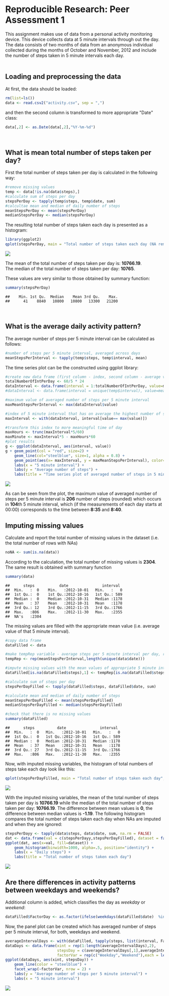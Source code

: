 # Reproducible Research: Peer Assessment 1


This assignment makes use of data from a personal activity monitoring device.
This device collects data at 5 minute intervals through out the day.
The data consists of two months of data from an anonymous individual collected
during the months of October and November, 2012 and include the number of steps
taken in 5 minute intervals each day.
<br><br>

## Loading and preprocessing the data
At first, the data should be loaded:

```r
rm(list=ls())
data <- read.csv2("activity.csv", sep = ",")
```
and then the second column is transformed to more appropriate "Date" class:

```r
data[,2] <- as.Date(data[,2],"%Y-%m-%d")
```
<br>


## What is mean total number of steps taken per day?
First the total number of steps taken per day is calculated in the following way:

```r
#remove missing values
temp <- data[!is.na(data$steps),]
#calculate sum of steps per day
stepsPerDay <- tapply(temp$steps, temp$date, sum)
#calcultae mean and median of daily number of steps
meanStepsPerDay <- mean(stepsPerDay)
medianStepsPerDay <- median(stepsPerDay)
```

The resulting total number of steps taken each day is presented as a histogram:

```r
library(ggplot2)
qplot(stepsPerDay, main = "Total number of steps taken each day (NA removed)", xlab = "Daily steps", binwidth = 1000)
```

![](PA1_template_files/figure-html/stepsPerDayHistogram-1.png) 

The mean of the total number of steps taken per day is: **10766.19**.  
The median of the total number of steps taken per day: **10765**.


These values are very similar to those obtained by summary function:

```r
summary(stepsPerDay)
```

```
##    Min. 1st Qu.  Median    Mean 3rd Qu.    Max. 
##      41    8840   10800   10800   13300   21200
```
<br>


## What is the average daily activity pattern?
The average number of steps per 5 minute interval can be calculated as follows:

```r
#number of steps per 5 minute interval, averaged across days
meanStepsPerInterval <- tapply(temp$steps, temp$interval, mean)
```

The time series plot can be the constructed using ggplot library:

```r
#create new data frame (first column - index, second column - average value)
totalNumberOfIntPerDay <- 60/5 * 24
dataInterval <- data.frame(interval = 1:totalNumberOfIntPerDay, value=meanStepsPerInterval)
#dataInterval <- data.frame(interval = unique(temp$interval), value=meanStepsPerInterval)

#maximum value of averaged number of steps per 5 minute interval
maxMeanStepsPerInterval <- max(dataInterval$value)

#index of 5 minute interval that has on average the highest number of steps
maxInterval <- with(dataInterval, interval[value== max(value)])

#transform this index to more meaningful time of day
maxHours <- trunc(maxInterval*5/60)
maxMinute <- maxInterval*5 - maxHours*60
#plot results
g <- ggplot(dataInterval, aes(interval, value))
g + geom_point(col = "red", size=2) + 
    geom_line(col="steelblue", size=1, alpha = 0.8) +
    geom_point(aes(x= maxInterval, y = maxMeanStepsPerInterval), color="red", size = 4, alpha = 0.9) +
    labs(x = "5 minute interval") +
    labs(y = "Average number of steps") +
    labs(title = "Time series plot of averaged number of steps in 5 minute interval")
```

![](PA1_template_files/figure-html/averageDailyPlot-1.png) 

As can be seen from the plot, the maximum value of averaged number of steps per 5 minute interval is **206** number of steps (rounded) which occurs in **104**th 5 minute interval, which (if the measurements of each day starts at 00:00) corresponds to the time between **8:35** and **8:40**.
<br>


## Imputing missing values
Calculate and report the total number of missing values in the dataset (i.e. the total number of rows with NAs)

```r
noNA <- sum(is.na(data))
```
According to the calculation, the total number of missing values is **2304**. The same result is obtained with summary function

```r
summary(data)
```

```
##      steps           date               interval   
##  Min.   :  0    Min.   :2012-10-01   Min.   :   0  
##  1st Qu.:  0    1st Qu.:2012-10-16   1st Qu.: 589  
##  Median :  0    Median :2012-10-31   Median :1178  
##  Mean   : 37    Mean   :2012-10-31   Mean   :1178  
##  3rd Qu.: 12    3rd Qu.:2012-11-15   3rd Qu.:1766  
##  Max.   :806    Max.   :2012-11-30   Max.   :2355  
##  NA's   :2304
```
The missing values are filled with the appropriate mean value (i.e. average value of that 5 minute interval). 

```r
#copy data frame
dataFilled <- data

#make tempRep variable - average steps per 5 minute interval per day, repeat it for number of days in dataset
tempRep <- rep(meanStepsPerInterval,length(unique(data$date)))

#impute missing values with the mean values of appropriate 5 minute interval
dataFilled[is.na(dataFilled$steps),1] <- tempRep[is.na(dataFilled$steps)]

#calculate sum of steps per day
stepsPerDayFilled <- tapply(dataFilled$steps, dataFilled$date, sum)

#calculate mean and median of daily number of steps
meanStepsPerDayFilled <- mean(stepsPerDayFilled)
medianStepsPerDayFilled <- median(stepsPerDayFilled)

#check that there is no missing values
summary(dataFilled)
```

```
##      steps          date               interval   
##  Min.   :  0   Min.   :2012-10-01   Min.   :   0  
##  1st Qu.:  0   1st Qu.:2012-10-16   1st Qu.: 589  
##  Median :  0   Median :2012-10-31   Median :1178  
##  Mean   : 37   Mean   :2012-10-31   Mean   :1178  
##  3rd Qu.: 27   3rd Qu.:2012-11-15   3rd Qu.:1766  
##  Max.   :806   Max.   :2012-11-30   Max.   :2355
```
Now, with imputed missing variables, the histogram of total numbers of steps take each day look like this:

```r
qplot(stepsPerDayFilled, main = "Total number of steps taken each day", xlab = "Daily steps", binwidth = 1000)
```

![](PA1_template_files/figure-html/stepsPerDayHistogramFilled-1.png) 

With the imputed missing variables, the mean of the total number of steps taken per day is **10766.19** while the median of the total number of steps taken per day: **10766.19**. The difference between mean values is **0**, the difference between median values is **-1.19**. The following histogram compares the total number of steps taken each day when NAs are imputed and when they are ignored:

```r
stepsPerDayy <- tapply(data$steps, data$date, sum, na.rm = FALSE)
dat <- data.frame(val = c(stepsPerDayy,stepsPerDayFilled), dataset = factor(rep(c("NA ignored","imputed"),each=length(stepsPerDayy))))
ggplot(dat, aes(x=val, fill=dataset)) +
    geom_histogram(binwidth=1000, alpha=.5, position="identity") +
    labs(x = "Daily steps") +
    labs(title = "Total number of steps taken each day")
```

![](PA1_template_files/figure-html/stepsPerDayHistogramCompare-1.png) 
<br>


## Are there differences in activity patterns between weekdays and weekends?
Additional column is added, which classifies the day as *weekday* or *weekend*:

```r
dataFilled$FactorDay <- as.factor(ifelse(weekdays(dataFilled$date)  %in% c("subota","nedjelja"), "Weekend", "Weekday"))
```
Now, the panel plot can be created which has averaged number of steps per 5 minute interval, for both, weekdays and weekend.

```r
averageIntervalDays <- with(dataFilled, tapply(steps, list(interval, FactorDay), mean))
dataDays <- data.frame(xint = rep(1:length(averageIntervalDays),2), 
                       stepsDay = c(averageIntervalDays[,1],averageIntervalDays[,2]),
                       factorVar = rep(c("Weekday","Weekend"),each = length(averageIntervalDays)))
ggplot(dataDays, aes(xint, stepsDay)) +
    geom_line(color = "steelblue") +
    facet_wrap(~factorVar, nrow = 2) +
    labs(y = "Average number of steps per 5 minute interval") +
    labs(x = "5 minute interval")
```

![](PA1_template_files/figure-html/makePanelPlot-1.png) 



<br>
